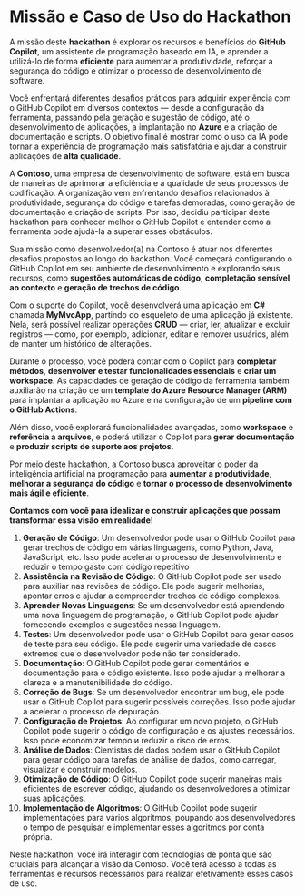 # Missão e Caso de Uso do Hackathon

A missão deste **hackathon** é explorar os recursos e benefícios do **GitHub Copilot**, um assistente de programação baseado em IA, e aprender a utilizá-lo de forma **eficiente** para aumentar a produtividade, reforçar a segurança do código e otimizar o processo de desenvolvimento de software.

Você enfrentará diferentes desafios práticos para adquirir experiência com o GitHub Copilot em diversos contextos — desde a configuração da ferramenta, passando pela geração e sugestão de código, até o desenvolvimento de aplicações, a implantação no **Azure** e a criação de documentação e scripts. O objetivo final é mostrar como o uso da IA pode tornar a experiência de programação mais satisfatória e ajudar a construir aplicações de **alta qualidade**.

A **Contoso**, uma empresa de desenvolvimento de software, está em busca de maneiras de aprimorar a eficiência e a qualidade de seus processos de codificação. A organização vem enfrentando desafios relacionados à produtividade, segurança do código e tarefas demoradas, como geração de documentação e criação de scripts. Por isso, decidiu participar deste hackathon para conhecer melhor o GitHub Copilot e entender como a ferramenta pode ajudá-la a superar esses obstáculos.

Sua missão como desenvolvedor(a) na Contoso é atuar nos diferentes desafios propostos ao longo do hackathon. Você começará configurando o GitHub Copilot em seu ambiente de desenvolvimento e explorando seus recursos, como **sugestões automáticas de código**, **completação sensível ao contexto** e **geração de trechos de código**.

Com o suporte do Copilot, você desenvolverá uma aplicação em **C#** chamada **MyMvcApp**, partindo do esqueleto de uma aplicação já existente. Nela, será possível realizar operações **CRUD** — criar, ler, atualizar e excluir registros — como, por exemplo, adicionar, editar e remover usuários, além de manter um histórico de alterações.

Durante o processo, você poderá contar com o Copilot para **completar métodos**, **desenvolver e testar funcionalidades essenciais** e **criar um workspace**. As capacidades de geração de código da ferramenta também auxiliarão na criação de um **template do Azure Resource Manager (ARM)** para implantar a aplicação no Azure e na configuração de um **pipeline com o GitHub Actions**.

Além disso, você explorará funcionalidades avançadas, como **workspace** e **referência a arquivos**, e poderá utilizar o Copilot para **gerar documentação** e **produzir scripts de suporte aos projetos**.

Por meio deste hackathon, a Contoso busca aproveitar o poder da inteligência artificial na programação para **aumentar a produtividade**, **melhorar a segurança do código** e **tornar o processo de desenvolvimento mais ágil e eficiente**.

**Contamos com você para idealizar e construir aplicações que possam transformar essa visão em realidade!**

1. **Geração de Código**: Um desenvolvedor pode usar o GitHub Copilot para gerar trechos de código em várias linguagens, como Python, Java, JavaScript, etc. Isso pode acelerar o processo de desenvolvimento e reduzir o tempo gasto com código repetitivo
2. **Assistência na Revisão de Código**: O GitHub Copilot pode ser usado para auxiliar nas revisões de código. Ele pode sugerir melhorias, apontar erros e ajudar a compreender trechos de código complexos.
3. **Aprender Novas Linguagens**: Se um desenvolvedor está aprendendo uma nova linguagem de programação, o GitHub Copilot pode ajudar fornecendo exemplos e sugestões nessa linguagem.
4. **Testes**: Um desenvolvedor pode usar o GitHub Copilot para gerar casos de teste para seu código. Ele pode sugerir uma variedade de casos extremos que o desenvolvedor pode não ter considerado.
5. **Documentação**: O GitHub Copilot pode gerar comentários e documentação para o código existente. Isso pode ajudar a melhorar a clareza e a manutenibilidade do código.
6. **Correção de Bugs**: Se um desenvolvedor encontrar um bug, ele pode usar o GitHub Copilot para sugerir possíveis correções. Isso pode ajudar a acelerar o processo de depuração.
7. **Configuração de Projetos**: Ao configurar um novo projeto, o GitHub Copilot pode sugerir o código de configuração e os ajustes necessários. Isso pode economizar tempo и reduzir o risco de erros.
8. **Análise de Dados**: Cientistas de dados podem usar o GitHub Copilot para gerar código para tarefas de análise de dados, como carregar, visualizar e construir modelos.
9. **Otimização de Código**: O GitHub Copilot pode sugerir maneiras mais eficientes de escrever código, ajudando os desenvolvedores a otimizar suas aplicações.
10. **Implementação de Algoritmos**: O GitHub Copilot pode sugerir implementações para vários algoritmos, poupando aos desenvolvedores o tempo de pesquisar e implementar esses algoritmos por conta própria.

Neste hackathon, você irá interagir com tecnologias de ponta que são cruciais para alcançar a visão da Contoso. Você terá acesso a todas as ferramentas e recursos necessários para realizar efetivamente esses casos de uso.
